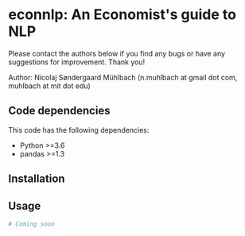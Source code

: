 
# econnlp: An Economist's guide to NLP

Please contact the authors below if you find any bugs or have any suggestions for improvement. Thank you!

Author: Nicolaj Søndergaard Mühlbach (n.muhlbach at gmail dot com, muhlbach at mit dot edu) 

## Code dependencies
This code has the following dependencies:
- Python >=3.6
- pandas >=1.3

## Installation

## Usage

```python
# Coming soon
```
<!-- ## Example
We provide an example script in `demo.py`. -->
